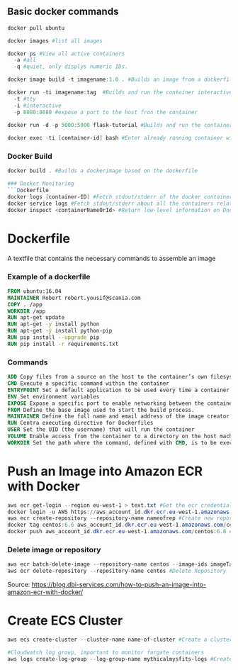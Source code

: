 ## Basic docker commands
```powershell
docker pull ubuntu

docker images #list all images

docker ps #View all active containers 
  -a #all 
  -q #quiet, only displys numeric IDs.

docker image build -t imagename:1.0 . #Builds an image from a dockerfile

docker run -ti imagename:tag  #Builds and run the container interactive
  -t #tty 
  -i #interactive
  -p 8080:8080 #expose a port to the host fron the container
  
docker run -d -p 5000:5000 flask-tutorial #Builds and run the container in the bakground 

docker exec -ti [container-id] bash #Enter already running container with bash 
```

### Docker Build
```powershell
docker build . #Builds a dockerimage based on the dockerfile

### Docker Monitoring
```Dockerfile
docker logs [container-ID] #Fetch stdout/stderr of the docker container
docker service logs #Fetch stdout/stderr about all the containers related to the service
docker inspect <containerNameOrId> #Return low-level information on Docker objects

```


# Dockerfile
A textfile that contains the necessary commands to assemble an image

### Example of a dockerfile
```Dockerfile
FROM ubuntu:16.04
MAINTAINER Robert robert.yousif@scania.com
COPY . /app
WORKDIR /app
RUN apt-get update 
RUN apt-get -y install python
RUN apt-get -y install python-pip
RUN pip install --upgrade pip
RUN pip install -r requirements.txt 
```

### Commands
```Dockerfile
ADD Copy files from a source on the host to the container’s own filesystem at the set destination
CMD Execute a specific command within the container
ENTRYPOINT Set a default application to be used every time a container is created with the image.
ENV Set environment variables
EXPOSE Expose a specific port to enable networking between the container and the outside world.
FROM Define the base image used to start the build process.
MAINTAINER Define the full name and email address of the image creator
RUN Centra executing directive for Dockerfiles
USER Set the UID (the username) that will run the container
VOLUME Enable access from the container to a directory on the host machine.
WORKDIR Set the path where the command, defined with CMD, is to be executed.
```




# Push an Image into Amazon ECR with Docker
```powershell
aws ecr get-login --region eu-west-1 > text.txt #Get the ecr credentials
docker login -u AWS https://aws_account_id.dkr.ecr.eu-west-1.amazonaws.com #Login to ECR with docker
aws ecr create-repository --repository-name nameofrep #Create new repository
docker tag centos:6.6 aws_account_id.dkr.ecr.eu-west-1.amazonaws.com/centos:6.6 #Rename the image to the ECR repository
docker push aws_account_id.dkr.ecr.eu-west-1.amazonaws.com/centos:6.6 #Push the image to ECR

```

### Delete image or repository 
```powershell
aws ecr batch-delete-image --repository-name centos --image-ids imageTag=6.6 #Delete Image
aws ecr delete-repository --repository-name centos #Delete Repository
```
Source: https://blog.dbi-services.com/how-to-push-an-image-into-amazon-ecr-with-docker/


# Create ECS Cluster
```powershell
aws ecs create-cluster --cluster-name name-of-cluster #Create a cluster in ECS

#Cloudwatch log group, important to monitor fargate containers
aws logs create-log-group --log-group-name mythicalmysfits-logs #Create new log group in cloudwatch



```
